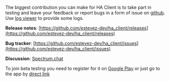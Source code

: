 The biggest contribution you can make for HA Client is to take part in testing and leave your feedback or report bugs in a form of issue on [github](https://github.com/estevez-dev/ha_client/issues). Use [log viewer](/docs#log-viewer) to provide some logs.

**Release notes**: [https://github.com/estevez-dev/ha_client/releases](https://github.com/estevez-dev/ha_client/releases)

**Bug tracker**: [https://github.com/estevez-dev/ha_client/issues](https://github.com/estevez-dev/ha_client/issues)

**Discussion**: [Spectrum.chat](https://spectrum.chat/ha-client)

To join beta testing you need to register for it on [Google Play](https://play.google.com/apps/testing/com.keyboardcrumbs.haclient) or just go to the app by [direct link](https://play.google.com/store/apps/details?id=com.keyboardcrumbs.haclient)
